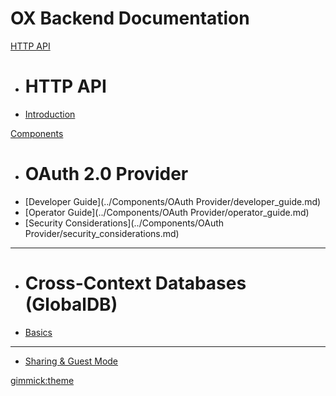 # OX Backend Documentation

[HTTP API]()

  * # HTTP API
  * [Introduction](../API/HTTP/introduction.md)

[Components]()

  * # OAuth 2.0 Provider
  * [Developer Guide](../Components/OAuth Provider/developer_guide.md)
  * [Operator Guide](../Components/OAuth Provider/operator_guide.md)
  * [Security Considerations](../Components/OAuth Provider/security_considerations.md)
  - - - -
  * # Cross-Context Databases (GlobalDB)
  * [Basics](../Components/GlobalDB/globaldb.md)
  - - - -
  * [Sharing & Guest Mode](../Components/sharing/sharing.md)

[gimmick:theme](cerulean)